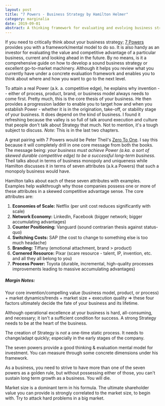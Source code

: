 ```yaml
---
layout: post
title: "7 Powers - Business Strategy by Hamilton Helmer"
category: marginalia
date: 2019-09-01
abstract: A thinking framework for evaluating and evolving business strategy
---
```


If you need to critically think about your business strategy; [7 Powers](https://www.amazon.com/dp/0998116319/ref=cm_sw_em_r_mt_dp_U_qMxBDbNWQ29KQ) provides you with a framework/mental model to do so. It is also handy as an investor for evaluating the value and competitive advantage of a particular business, current and looking ahead in the future. By no means, is it a comprehensive guide on how to develop a sound business strategy or excellent go-to-market machinery. Although it helps you review what you currently have under a concrete evaluation framework and enables you to think about where and how you want to go to the next level.

To attain a real Power (a.k. a. competitive edge), he explains why invention -- either of process, product, brand, or business model always needs to come first. Pretty much, this is the core thesis of your business. He then provides a progression ladder to enable you to target how and when you establish Power - whether it is in the origination, take-off, or stability stage of your business. It does depend on the kind of business. I found it refreshing because the valley is so full of talk around execution and culture that people don't talk about Strategy that much. Not to mention, it's a tough subject to discuss. _Note:_ This is in the last two chapters.

A great pairing with 7 Powers would be Peter Theil's [Zero To One]( https://www.amazon.com/dp/B00J6YBOFQ/ref=cm_sw_em_r_mt_dp_U_o2xBDb30V4AVS). I say this because it will completely drill in one core message from both the books. The message being:  _your business must achieve Power (a.ka. a sort of skewed durable competitive edge) to be a successful long-term business._ Theil talks about in terms of business monopoly and uniqueness while Hamilton discusses it in terms of seven attributes (a.k.a Powers) that such a monopoly business would have.

Hamilton talks about each of these seven attributes with examples. Examples help walkthrough why those companies possess one or more of these attributes in a skewed competitive advantage sense. The core attributes are:  
1. **Economies of Scale:** Netflix (per unit cost reduces significantly with scale)  
2. **Network Economy:** LinkedIn, Facebook (bigger network; bigger  accumulating advantages)   
3. **Counter Positioning:** Vanguard (sound contrarian thesis against status-quo)  
4. **Switching Costs:** SAP (the cost to change to something else is too much headache)  
5. **Branding:** Tiffany (emotional attachment, brand > product)  
6. **Cornered Resource:** Pixar (scare resource - talent, IP, invention, etc. and all they all belong to you)  
7. **Process Power:** Toyota (durable, incremental, high-quality processes improvements leading to massive accumulating advantages)  

##### Margin Notes:

Your core invention/compelling value (business model, product, or process) + market dynamics/trends + market size + execution quality => these four factors ultimately decide the fate of your business and its lifetime.

Although operational excellence at your business is hard, all-consuming, and necessary; it isn't a sufficient condition for success. A strong Strategy needs to be at the heart of the business.

The creation of Strategy is _not_ a one-time static process. It needs to change/adapt quickly; especially in the early stages of the company.

The seven powers provide a good thinking & evaluation mental model for investment. You can measure through some concrete dimensions under his framework.

As a business, you need to strive to have more than one of the seven powers as a golden rule, but without possessing either of those, you can't sustain long term growth as a business. You will die.

Market size is a dominant term in his formula. The ultimate shareholder value you can provide is strongly correlated to the market size, to begin with. Try to attack hard problems in a big market.
